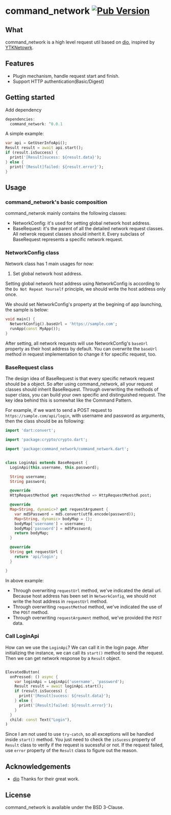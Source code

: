 # command_network    [![Pub Version](https://img.shields.io/pub/v/command_network)](https://pub.dev/packages/command_network)

## What
command_network is a high level request util based on [dio](https://pub.dev/packages/dio), inspired by [YTKNetowrk](https://github.com/yuantiku/YTKNetwork).

## Features
- Plugin mechanism, handle request start and finish.
- Support HTTP authentication(Basic/Digest)

## Getting started
Add dependency
```dart
dependencies:
  command_network: ^0.0.1
```

A simple example:
```dart
var api = GetUserInfoApi();
Result result = await api.start();
if (result.isSuccess) {
  print('[Result]sucess: ${result.data}');
} else {
  print('[Result]failed: ${result.error}');
}
```

## Usage
### command_network's basic composition
command_netwrok mainly contains the following classes:
- NetworkConfig: it's used for setting global network host address.
- BaseRequest: it's the parent of all the detailed network request classes. All netwrok request classes should inherit it. Every subclass of BaseRequest represents a specific network request.

### NetworkConfig class
Network class has 1 main usages for now:
1. Set global network host address.

Setting global network host address using NetworkConfig is according to the `Do Not Repeat Yourself` principle, we should write the host address only once.

We should set NetworkConfig's property at the begining of app launching, the sample is below:

```dart
void main() {
  NetworkConfig().baseUrl = 'https://sample.com';
  runApp(const MyApp());
}
```

After setting, all network requests will use NetworkConfig's `baseUrl` property as their host address by default. You can overwrite the `baseUrl` method in request implementation to change it for specific request, too.

### BaseRequest class
The design idea of BaseRequest is that every specific network request should be a object. So after using command_network, all your request classes should inherit BaseRequest. Through overwriting the methods of super class, you can build your own specific and distinguished request. The key idea behind this is somewhat like the Command Pattern.

For example, if we want to send a POST request to `https://sample.com/api/login`, with username and password as arguments, then the class should be as following:
```dart
import 'dart:convert';

import 'package:crypto/crypto.dart';

import 'package:command_network/command_network.dart';


class LoginApi extends BaseRequest {
  LoginApi(this.username, this.password);

  String username;
  String password;

  @override
  HttpRequestMethod get requestMethod => HttpRequestMethod.post;

  @override
  Map<String, dynamic>? get requestArgument {
    var md5Password = md5.convert(utf8.encode(password));
    Map<String, dynamic> bodyMap = {};
    bodyMap['username'] = username;
    bodyMap['password'] = md5Password;
    return bodyMap;
  }

  @override
  String get requestUrl {
    return 'api/login';
  }

}
```
In above example:
- Through overwriting `requestUrl` method, we've indicated the detail url. Because host address has been set in `NetworkConfig`, we should not write the host address in `requestUrl` method.
- Through overwriting `requestMethod` method, we've indicated the use of the `POST` method.
- Through overwriting `requestArgument` method, we've provided the `POST` data. 

### Call LoginApi
How can we use the `LoginApi`? We can call it in the login page. After initializing the instance, we can call its `start()` method to send the request.
Then we can get network response by a `Result` object.
```dart

ElevatedButton(
  onPressed: () async {
    var loginApi = LoginApi('username', 'password');
    Result result = await loginApi.start();
    if (result.isSuccess) {
      print('[Result]sucess: ${result.data}');
    } else {
      print('[Result]failed: ${result.error}');
    }
  }
  child: const Text("Login"),
)
```
Since I am not used to use `try-catch`, so all exceptions will be handled inside `start()` method. You just need to check the `isSucess` property of `Result` class to verify if the request is sucessful or not. If the request failed, use `error` property of the `Result` class to figure out the reason.

## Acknowledgements
- [dio](https://pub.dev/packages/dio)
Thanks for their great work.

## License
command_network is available under the BSD 3-Clause.
